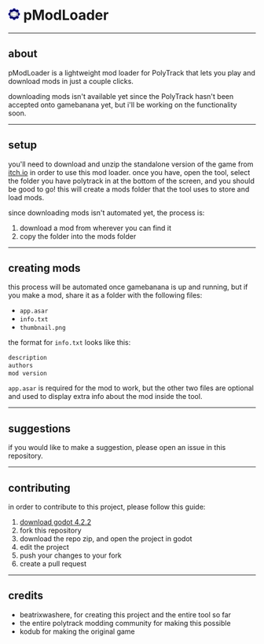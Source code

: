 # <img src="https://raw.githubusercontent.com/beatrixwashere/pModLoader/main/images/pmodloader.png" width="24"/> pModLoader

---

## about

pModLoader is a lightweight mod loader for PolyTrack that lets you play and download mods in just a couple clicks.

downloading mods isn't available yet since the PolyTrack hasn't been accepted onto gamebanana yet, but i'll be working on the functionality soon.

---

## setup

you'll need to download and unzip the standalone version of the game from [itch.io](https://kodub.itch.io/polytrack) in order to use this mod loader. once you have, open the tool, select the folder you have polytrack in at the bottom of the screen, and you should be good to go! this will create a mods folder that the tool uses to store and load mods.

since downloading mods isn't automated yet, the process is:
1) download a mod from wherever you can find it
2) copy the folder into the mods folder

---

## creating mods

this process will be automated once gamebanana is up and running, but if you make a mod, share it as a folder with the following files:
- `app.asar`
- `info.txt`
- `thumbnail.png`

the format for `info.txt` looks like this:
```
description
authors
mod version
```

`app.asar` is required for the mod to work, but the other two files are optional and used to display extra info about the mod inside the tool.

---

## suggestions

if you would like to make a suggestion, please open an issue in this repository.

---

## contributing

in order to contribute to this project, please follow this guide:
1) [download godot 4.2.2](https://godotengine.org/download/)
2) fork this repository
3) download the repo zip, and open the project in godot
4) edit the project
5) push your changes to your fork
6) create a pull request

---

## credits

- beatrixwashere, for creating this project and the entire tool so far
- the entire polytrack modding community for making this possible
- kodub for making the original game
